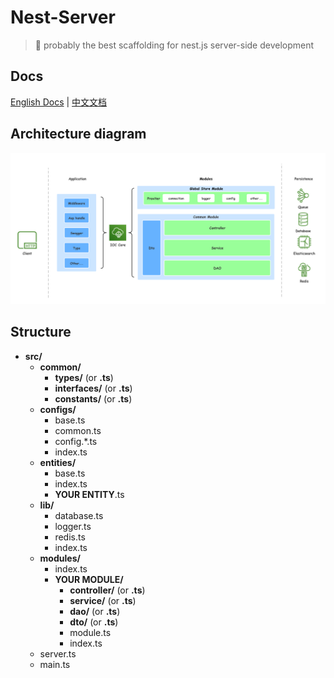 # Nest-Server

> 🚀 probably the best scaffolding for nest.js server-side development

## Docs

[English Docs](docs/en.md) | [中文文档](docs/cn.md)

## Architecture diagram

![architecture diagram](docs/img/server.png)

## Structure

- **src/**
  - **common/**
    - **types/** (or **.ts**)
    - **interfaces/** (or **.ts**)
    - **constants/** (or **.ts**)
  - **configs/**
    - base.ts
    - common.ts
    - config.*.ts
    - index.ts
  - **entities/**
    - base.ts
    - index.ts
    - **YOUR ENTITY**.ts
  - **lib/**
    - database.ts
    - logger.ts
    - redis.ts
    - index.ts
  - **modules/**
    - index.ts
    - **YOUR MODULE/**
      - **controller/** (or **.ts**)
      - **service/** (or **.ts**)
      - **dao/** (or **.ts**)
      - **dto/** (or **.ts**)
      - module.ts
      - index.ts
  - server.ts
  - main.ts
